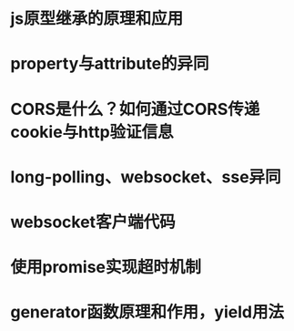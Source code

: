 # js原型继承的原理和应用


# property与attribute的异同

# CORS是什么？如何通过CORS传递cookie与http验证信息

# long-polling、websocket、sse异同

# websocket客户端代码

# 使用promise实现超时机制

# generator函数原理和作用，yield用法
